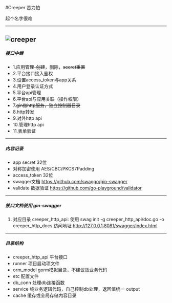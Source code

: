 #Creeper 苦力怕

起个名字很难

------------
![creeper](https://github.com/lvxin0315/creeper/blob/master/creeper.jpeg "creeper")
------------

##### **接口中继**

- 1.应用管理-~~创建~~，删除，~~secret重置~~
- 2.平台接口接入鉴权
- 3.设置access_token与app关系
- 4.用户登录认证方式
- 5.平台api管理
- 6.平台api与应用关联（操作权限）
- 7.~~gin做http服务，独立控制器目录~~
- 8.http转发
- 9.对外http api
- 10.管理http api
- 11.表单验证

------------

##### **内容记录**
- app secret 32位
- 对称加密使用 AES/CBC/PKCS7Padding
- access_token 32位
- swagger文档 https://github.com/swaggo/gin-swagger
- validate 数据验证 https://github.com/go-playground/validator 

------------

##### **接口文档使用 gin-swagger**
1. 对应目录 creeper_http_api:
		使用 swag init -g creeper_http_api/doc.go -o creeper_http_docs
		访问地址 http://127.0.0.1:8081/swagger/index.html

------------

##### **目录结构**
- creeper_http_api 平台接口
- runner 项目启动项文件
- orm_model gorm模拟目录，不建议放业务代码
- etc 配置文件
- db_conn 处理db连接函数
- service 纯业务逻辑代码，自己控制db处理，返回值统一 output
- cache 缓存或全局存储内容目录